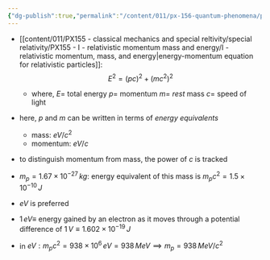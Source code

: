 ```yaml
---
{"dg-publish":true,"permalink":"/content/011/px-156-quantum-phenomena/px-156-b-particle-physics/px-156-e-introduction/px-156-e4-units/","created":"2024-11-25T10:50:32.000+00:00","updated":"2024-11-26T20:02:38.950+00:00"}
---
```


- [[content/011/PX155 - classical mechanics and special reltivity/special relativity/PX155 - I - relativistic momentum mass and energy/I - relativistic momentum, mass, and energy\|energy-momentum equation for relativistic particles]]: 
$$E^{2}= (pc)^{2} + (mc^{2})^{2}$$
	- where,
		$E=$ total energy
		$p=$ momentum
		$m=$ *rest* mass
		$c=$ speed of light
	
- here, $p$ and $m$ can be written in terms of *energy equivalents*
	- mass: $eV/c^{2}$
	- momentum: $eV/c$
- to distinguish momentum from mass, the power of $c$ is tracked

- $m_{p}= 1.67\times10^{-27}\,kg:$ energy equivalent of this mass is $m_{p}c^{2}=1.5\times10^{-10}\,J$ 
- $eV$ is preferred
- $1\,eV\equiv$ energy gained by an electron as it moves through a potential difference of $1\,V \equiv 1.602\times10^{-19}\,J$
- in $eV: m_{p}c^{2}= 938\times10^{6}\,eV =938\, MeV \implies m_{p}= 938\,MeV/c^{2}$
